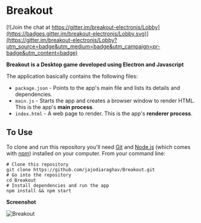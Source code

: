 # Breakout

[![Join the chat at https://gitter.im/breakout-electronjs/Lobby](https://badges.gitter.im/breakout-electronjs/Lobby.svg)](https://gitter.im/breakout-electronjs/Lobby?utm_source=badge&utm_medium=badge&utm_campaign=pr-badge&utm_content=badge)

**Breakout is a Desktop game developed using Electron and Javascript**

The application basically contains the following files:

- `package.json` - Points to the app's main file and lists its details and dependencies.
- `main.js` - Starts the app and creates a browser window to render HTML. This is the app's **main process**.
- `index.html` - A web page to render. This is the app's **renderer process**.

## To Use

To clone and run this repository you'll need [Git](https://git-scm.com) and [Node.js](https://nodejs.org/en/download/) (which comes with [npm](http://npmjs.com)) installed on your computer. From your command line:

```
# Clone this repository
git clone https://github.com/jajodiaraghav/Breakout.git
# Go into the repository
cd Breakout
# Install dependencies and run the app
npm install && npm start
```

**Screenshot**

![Breakout](https://cloud.githubusercontent.com/assets/18749480/17458083/0a2d7aca-5c26-11e6-8fe6-79dea9d84796.PNG "Breakout")